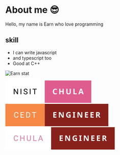 # About me 😎
Hello, my name is Earn who love programming

## skill
- I can write javascript
- and typescript too
- Good at C++

![Earn stat](https://github-readme-stats.vercel.app/api?username=decqment&show_icons=true&theme=radical)

[![forthebadge](https://github.com/CEDT-Chula/For-The-Cedt-Badge/blob/main/badges/nisit-chula.svg)](https://github.com/CEDT-Chula/For-The-Cedt-Badge/tree/main/badges)
[![forthebadge](https://github.com/CEDT-Chula/For-The-Cedt-Badge/blob/main/badges/cedt-engineer.svg)](https://github.com/CEDT-Chula/For-The-Cedt-Badge/tree/main/badges)
[![forthebadge](https://github.com/CEDT-Chula/For-The-Cedt-Badge/blob/main/badges/chula-engineer.svg)](https://github.com/CEDT-Chula/For-The-Cedt-Badge/tree/main/badges)
